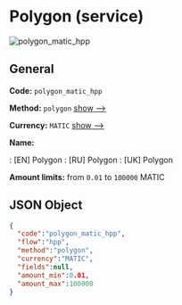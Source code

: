 
# Polygon (service) 
![polygon_matic_hpp](https://static.openfintech.io/payment_methods/polygon_matic_hpp/logo.svg?w=400&c=v0.59.26#w200)  

## General 
 
**Code:** `polygon_matic_hpp` 
 
**Method:** `polygon` 
 [show -->](/payment-methods/polygon/) 
 
**Currency:** `MATIC` [show -->](/currencies/MATIC/) 
 
**Name:** 
 
:	[EN] Polygon 
:	[RU] Polygon 
:	[UK] Polygon 
 
**Amount limits:** from `0.01` to `100000` MATIC 

## JSON Object 

```json
{
  "code":"polygon_matic_hpp",
  "flow":"hpp",
  "method":"polygon",
  "currency":"MATIC",
  "fields":null,
  "amount_min":0.01,
  "amount_max":100000
}
```  
